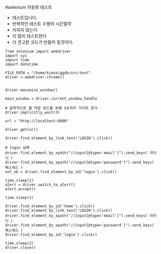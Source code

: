 #selenium 자동화 테스트

<!-- 첫 h1 이전 라인은 씨랩 본문에서 보이지 않게 설정하였습니다. -->
<!-- 첫 h1이 씨랩 글제목이 됩니다. 블럭 아닌 구간에서 샵(#) 하나 = 헤딩1(h1) -->

- 테스트입니다.
- 반복적인 테스트 수행의 시간절약
- 지치지 않는다
- 더 많이 테스트한다
- 더 견고한 코드가 만들어 질것이다.

```
from selenium import webdriver
import sys
import time
import datetime

FILE_PATH = "/home/kimsk/ggdb/src/test"  
driver = webdriver.Chrome()


driver.maximize_window()

main_window = driver.current_window_handle

# 암묵적으로 웹 자원 로드를 위해 3초까지 기다려 준다.
driver.implicitly_wait(3)

url = "http://localhost:8080"

driver.get(url)

driver.find_element_by_link_text('LOGIN').click()

# login 실패
driver.find_element_by_xpath("//input[@type='email']").send_keys( 아이디 )
driver.find_element_by_xpath("//input[@type='password']").send_keys( 페스워드 )
not_ok = driver.find_element_by_id('login').click()

time.sleep(1)
alert = driver.switch_to_alert()
alert.accept()

time.sleep(1)

driver.find_element_by_id('home').click()
driver.find_element_by_link_text('LOGIN').click()
driver.find_element_by_xpath("//input[@type='email']").send_keys( 아이디 )
driver.find_element_by_xpath("//input[@type='password']").send_keys( 페스워드 )
driver.find_element_by_id('login').click()

time.sleep(2)
driver.close()
```
